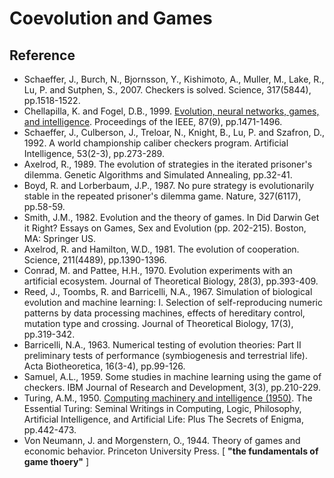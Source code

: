 # Coevolution and Games

## Reference

* Schaeffer, J., Burch, N., Bjornsson, Y., Kishimoto, A., Muller, M., Lake, R., Lu, P. and Sutphen, S., 2007. Checkers is solved. Science, 317(5844), pp.1518-1522.
* Chellapilla, K. and Fogel, D.B., 1999. [Evolution, neural networks, games, and intelligence](https://ieeexplore.ieee.org/abstract/document/784222). Proceedings of the IEEE, 87(9), pp.1471-1496.
* Schaeffer, J., Culberson, J., Treloar, N., Knight, B., Lu, P. and Szafron, D., 1992. A world championship caliber checkers program. Artificial Intelligence, 53(2-3), pp.273-289.
* Axelrod, R., 1989. The evolution of strategies in the iterated prisoner's dilemma. Genetic Algorithms and Simulated Annealing, pp.32-41.
* Boyd, R. and Lorberbaum, J.P., 1987. No pure strategy is evolutionarily stable in the repeated prisoner's dilemma game. Nature, 327(6117), pp.58-59.
* Smith, J.M., 1982. Evolution and the theory of games. In Did Darwin Get it Right? Essays on Games, Sex and Evolution (pp. 202-215). Boston, MA: Springer US.
* Axelrod, R. and Hamilton, W.D., 1981. The evolution of cooperation. Science, 211(4489), pp.1390-1396.
* Conrad, M. and Pattee, H.H., 1970. Evolution experiments with an artificial ecosystem. Journal of Theoretical Biology, 28(3), pp.393-409.
* Reed, J., Toombs, R. and Barricelli, N.A., 1967. Simulation of biological evolution and machine learning: I. Selection of self-reproducing numeric patterns by data processing machines, effects of hereditary control, mutation type and crossing. Journal of Theoretical Biology, 17(3), pp.319-342.
* Barricelli, N.A., 1963. Numerical testing of evolution theories: Part II preliminary tests of performance (symbiogenesis and terrestrial life). Acta Biotheoretica, 16(3-4), pp.99-126.
* Samuel, A.L., 1959. Some studies in machine learning using the game of checkers. IBM Journal of Research and Development, 3(3), pp.210-229.
* Turing, A.M., 1950. [Computing machinery and intelligence (1950)](https://www.cse.chalmers.se/~aikmitr/papers/Turing.pdf#page=442). The Essential Turing: Seminal Writings in Computing, Logic, Philosophy, Artificial Intelligence, and Artificial Life: Plus The Secrets of Enigma, pp.442-473.
* Von Neumann, J. and Morgenstern, O., 1944. Theory of games and economic behavior. Princeton University Press. [ **"the fundamentals of game thoery"** ]
